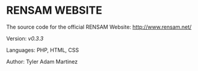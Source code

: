 # RENSAM WEBSITE
The source code for the official RENSAM Website: http://www.rensam.net/

Version: <i>v0.3.3</i>

Languages: PHP, HTML, CSS

Author: Tyler Adam Martinez
